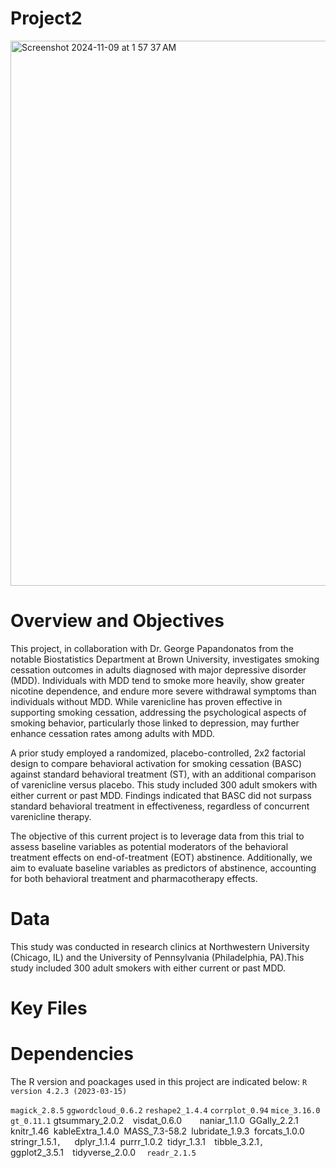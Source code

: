 # Project2

<img width="872" alt="Screenshot 2024-11-09 at 1 57 37 AM" src="https://github.com/user-attachments/assets/815df2b3-41ca-459e-b987-f59324c80716">


# Overview and Objectives
This project, in collaboration with Dr. George Papandonatos from the notable Biostatistics Department at Brown University, investigates smoking cessation outcomes in adults diagnosed with major depressive disorder (MDD). Individuals with MDD tend to smoke more heavily, show greater nicotine dependence, and endure more severe withdrawal symptoms than individuals without MDD. While varenicline has proven effective in supporting smoking cessation, addressing the psychological aspects of smoking behavior, particularly those linked to depression, may further enhance cessation rates among adults with MDD.

A prior study employed a randomized, placebo-controlled, 2x2 factorial design to compare behavioral activation for smoking cessation (BASC) against standard behavioral treatment (ST), with an additional comparison of varenicline versus placebo. This study included 300 adult smokers with either current or past MDD. Findings indicated that BASC did not surpass standard behavioral treatment in effectiveness, regardless of concurrent varenicline therapy.

The objective of this current project is to leverage data from this trial to assess baseline variables as potential moderators of the behavioral treatment effects on end-of-treatment (EOT) abstinence. Additionally, we aim to evaluate baseline variables as predictors of abstinence, accounting for both behavioral treatment and pharmacotherapy effects.

# Data
This study was conducted in research clinics at Northwestern University (Chicago, IL) and the University of Pennsylvania (Philadelphia, PA).This study included 300 adult smokers with either current or past MDD.

# Key Files


  # Dependencies
The R version and poackages used in this project are indicated below: `R version 4.2.3 (2023-03-15)`

`magick_2.8.5`
`ggwordcloud_0.6.2`
`reshape2_1.4.4`
`corrplot_0.94`
`mice_3.16.0`
`gt_0.11.1`
gtsummary_2.0.2` 
`visdat_0.6.0`   
`naniar_1.1.0`
`GGally_2.2.1`
`knitr_1.46`
`kableExtra_1.4.0`
`MASS_7.3-58.2`
`lubridate_1.9.3`
`forcats_1.0.0` 
`stringr_1.5.1` ,   
`dplyr_1.1.4`
`purrr_1.0.2`
`tidyr_1.3.1` 
`tibble_3.2.1`,  
`ggplot2_3.5.1` 
`tidyverse_2.0.0 ` 
readr_2.1.5`  

